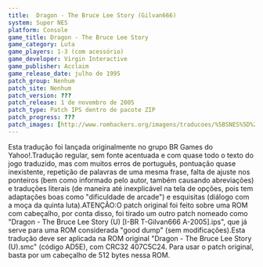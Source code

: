 ```yaml
---
title:  Dragon - The Bruce Lee Story (Gilvan666)
system: Super NES
platform: Console
game_title: Dragon - The Bruce Lee Story
game_category: Luta
game_players: 1-3 (com acessório)
game_developer: Virgin Interactive
game_publisher: Acclaim
game_release_date: julho de 1995
patch_group: Nenhum
patch_site: Nenhum
patch_version: ???
patch_release: 1 de novembro de 2005
patch_type: Patch IPS dentro de pacote ZIP
patch_progress: ???
patch_images: [http://www.romhackers.org/imagens/traducoes/%5BSNES%5D%20Dragon%20-%20The%20Bruce%20Lee%20Story%20-%20Gilvan666%20-%201.png,http://www.romhackers.org/imagens/traducoes/%5BSNES%5D%20Dragon%20-%20The%20Bruce%20Lee%20Story%20-%20Gilvan666%20-%202.png,http://www.romhackers.org/imagens/traducoes/%5BSNES%5D%20Dragon%20-%20The%20Bruce%20Lee%20Story%20-%20Gilvan666%20-%203.png]
---
```

Esta tradução foi lançada originalmente no grupo BR Games do Yahoo!.Tradução regular, sem fonte acentuada e com quase todo o texto do jogo traduzido, mas com muitos erros de português, pontuação quase inexistente, repetição de palavras de uma mesma frase, falta de ajuste nos ponteiros (bem como informado pelo autor, também causando abreviações) e traduções literais (de maneira até inexplicável na tela de opções, pois tem adaptações boas como "dificuldade de arcade") e esquisitas (diálogo com a moça da quinta luta).ATENÇÃO:O patch original foi feito sobre uma ROM com cabeçalho, por conta disso, foi tirado um outro patch nomeado como "Dragon - The Bruce Lee Story (U) [I-BR T-Gilvan666 A-2005].ips", que já serve para uma ROM considerada "good dump" (sem modificações).Esta tradução deve ser aplicada na ROM original "Dragon - The Bruce Lee Story (U).smc" (código AD5E), com CRC32 407C5C24. Para usar o patch original, basta por um cabeçalho de 512 bytes nessa ROM.